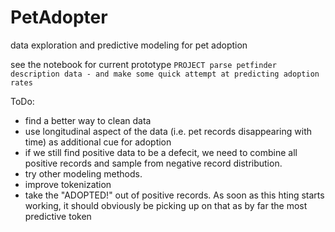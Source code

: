 # PetAdopter
data exploration and predictive modeling for pet adoption

see the notebook for current prototype
`PROJECT parse petfinder description data - and make some quick attempt at predicting adoption rates` 


ToDo:
- find a better way to clean data
- use longitudinal aspect of the data (i.e. pet records disappearing with time) as additional cue for adoption
- if we still find positive data to be a defecit, we need to combine all positive records and sample from negative record distribution. 
- try other modeling methods.
- improve tokenization
- take the "ADOPTED!" out of positive records. As soon as this hting starts working, it should obviously be picking up on that as by far the most predictive token
